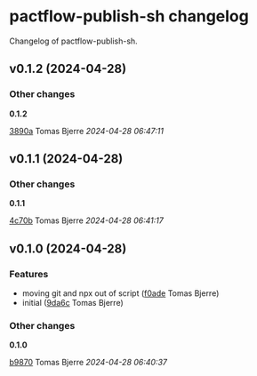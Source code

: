 # pactflow-publish-sh changelog

Changelog of pactflow-publish-sh.

## v0.1.2 (2024-04-28)

### Other changes

**0.1.2**


[3890a](https://github.com/tomasbjerre/pactflow-publish-sh/commit/3890a4d13a46cc0) Tomas Bjerre *2024-04-28 06:47:11*


## v0.1.1 (2024-04-28)

### Other changes

**0.1.1**


[4c70b](https://github.com/tomasbjerre/pactflow-publish-sh/commit/4c70b21b2319412) Tomas Bjerre *2024-04-28 06:41:17*


## v0.1.0 (2024-04-28)

### Features

-  moving git and npx out of script ([f0ade](https://github.com/tomasbjerre/pactflow-publish-sh/commit/f0adef91d2c61d2) Tomas Bjerre)  
-  initial ([9da6c](https://github.com/tomasbjerre/pactflow-publish-sh/commit/9da6cba77298c96) Tomas Bjerre)  

### Other changes

**0.1.0**


[b9870](https://github.com/tomasbjerre/pactflow-publish-sh/commit/b987023dc0d229e) Tomas Bjerre *2024-04-28 06:40:37*


